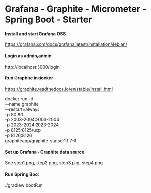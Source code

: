 # Grafana - Graphite - Micrometer - Spring Boot - Starter

#### Install and start Grafana OSS
https://grafana.com/docs/grafana/latest/installation/debian/
#### Login as admin/admin
http://localhost:3000/login

#### Run Graphite in docker
https://graphite.readthedocs.io/en/stable/install.html

docker run -d \
 --name graphite \
 --restart=always \
 -p 80:80 \
 -p 2003-2004:2003-2004 \
 -p 2023-2024:2023-2024 \
 -p 8125:8125/udp \
 -p 8126:8126 \
 graphiteapp/graphite-statsd:1.1.7-8
 
#### Set up Grafana - Graphite data source
See step1.png, step2.png, step3.png, step4.png 
 
#### Run Spring Boot
./gradlew bootRun



